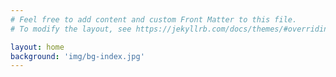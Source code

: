```yaml
---
# Feel free to add content and custom Front Matter to this file.
# To modify the layout, see https://jekyllrb.com/docs/themes/#overriding-theme-defaults

layout: home
background: 'img/bg-index.jpg'
---
```


<!--<a href="https://www.freepik.com/free-photos-vectors/background">Background vector created by pikisuperstar - www.freepik.com</a>-->